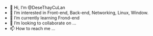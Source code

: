 - 👋 Hi, I’m @DeseThayCuLan
- 👀 I’m interested in Front-end, Back-end, Networking, Linux, Window. 
- 🌱 I’m currently learning Frond-end
- 💞️ I’m looking to collaborate on ...
- 📫 How to reach me ...

<!---
DeseThayCuLan/DeseThayCuLan is a ✨ special ✨ repository because its `README.md` (this file) appears on your GitHub profile.
You can click the Preview link to take a look at your changes.
--->

